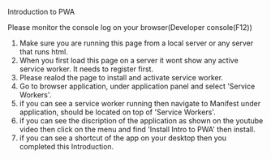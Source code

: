  Introduction to PWA

Please monitor the console log on your browser(Developer console(F12))
 
1. Make sure you are running this page from a local server or any server that runs html.
2. When you first load this page on a server it wont show any active service worker. It needs to register first.
3. Please realod the page to install and activate service worker.
4. Go to browser application, under application panel and select 'Service Workers'.
5. if you can see a service worker running then navigate to Manifest under application, should be located on top of 'Service Workers'.
6. if you can see the discription of the application as shown on the youtube video then click on the menu and find 'Install Intro to PWA' then install.
7. if you can see a shortcut of the app on your desktop then you completed this Introduction.
